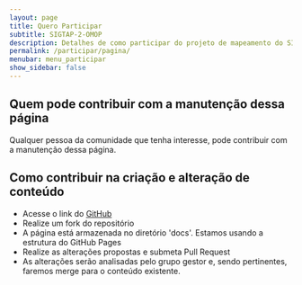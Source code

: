```yaml
---
layout: page
title: Quero Participar
subtitle: SIGTAP-2-OMOP
description: Detalhes de como participar do projeto de mapeamento do SIGTAP para OMOP CDM
permalink: /participar/pagina/
menubar: menu_participar
show_sidebar: false
---
```


## Quem pode contribuir com a manutenção dessa página
Qualquer pessoa da comunidade que tenha interesse, pode contribuir com a manutenção dessa página.

## Como contribuir na criação e alteração de conteúdo
- Acesse o link do [GitHub](https://github.com/OHDSI-Brasil/SIGTAP2OMOP)
- Realize um fork do repositório
- A página está armazenada no diretório 'docs'. Estamos usando a estrutura do GitHub Pages
- Realize as alterações propostas e submeta Pull Request
- As alterações serão analisadas pelo grupo gestor e, sendo pertinentes, faremos merge para o conteúdo existente.
